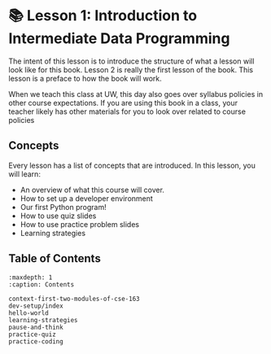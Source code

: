 # 📚 Lesson 1: Introduction to Intermediate Data Programming

The intent of this lesson is to introduce the structure of what a lesson will look like for this book. Lesson 2 is really the
first lesson of the book. This lesson is a preface to how the book will work.

When we teach this class at UW, this day also goes over syllabus policies in other course expectations. If you are using this book
in a class, your teacher likely has other materials for you to look over related to course policies

## Concepts

Every lesson has a list of concepts that are introduced. In this lesson, you will learn:

- An overview of what this course will cover.
- How to set up a developer environment
- Our first Python program!
- How to use quiz slides
- How to use practice problem slides
- Learning strategies

## Table of Contents

```{toctree}
:maxdepth: 1
:caption: Contents

context-first-two-modules-of-cse-163
dev-setup/index
hello-world
learning-strategies
pause-and-think
practice-quiz
practice-coding
```

